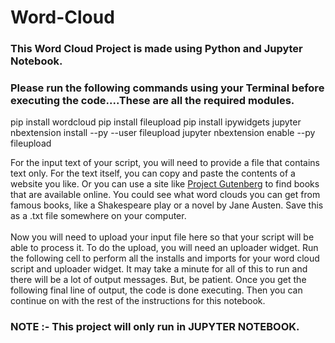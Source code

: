 # Word-Cloud

### This Word Cloud Project is made using Python and Jupyter Notebook.

### Please run the following commands using your Terminal before executing the code....These are all the required modules.


pip install wordcloud
pip install fileupload
pip install ipywidgets
jupyter nbextension install --py --user fileupload
jupyter nbextension enable --py fileupload



For the input text of your script, you will need to provide a file that contains text only.  For the text itself, you can copy and paste the contents of a website you like.  Or you can use a site like [Project Gutenberg](https://www.gutenberg.org/) to find books that are available online.  You could see what word clouds you can get from famous books, like a Shakespeare play or a novel by Jane Austen. Save this as a .txt file somewhere on your computer.
<br><br>
Now you will need to upload your input file here so that your script will be able to process it.  To do the upload, you will need an uploader widget.  Run the following cell to perform all the installs and imports for your word cloud script and uploader widget.  It may take a minute for all of this to run and there will be a lot of output messages. But, be patient. Once you get the following final line of output, the code is done executing. Then you can continue on with the rest of the instructions for this notebook.
<br>


### NOTE :- This project will only run in JUPYTER NOTEBOOK. 
